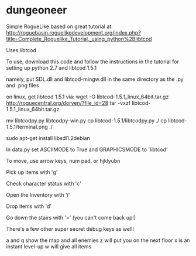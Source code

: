 dungeoneer
==========

Simple RogueLike based on great tutorial at:
http://roguebasin.roguelikedevelopment.org/index.php?title=Complete_Roguelike_Tutorial,_using_python%2Blibtcod

Uses libtcod

To use, download this code and follow the instructions in the tutorial for setting up python 2.7 and libtcod 1.5.1

namely, put SDL.dll and libtcod-mingw.dll in the same directory as the .py and .png files

on linux, get libtcod 1.5.1 via:
wget -O libtcod-1.5.1_linux_64bit.tar.gz http://roguecentral.org/doryen/?file_id=28
tar -vxzf libtcod-1.5.1_linux_64bit.tar.gz

mv libtcodpy.py libtcodpy-win.py
cp libtcod-1.5.1/libtcodpy.py ./
cp libtcod-1.5.1/terminal.png ./

sudo apt-get install libsdl1.2debian

In data.py set ASCIIMODE to True and GRAPHICSMODE to 'libtcod'

To move, use arrow keys, num pad, or hjklyubn

Pick up items with 'g'

Check character status with 'c'

Open the Inventory with 'i'

Drop items with 'd'

Go down the stairs with '>' (you can't come back up!)



There's a few other super secret debug keys as well!

a and q show the map and all enemies
z will put you on the next floor
x is an instant level-up
w will give all items




